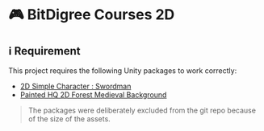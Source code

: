 # :video_game: BitDigree Courses 2D

## :information_source: Requirement

This project requires the following Unity packages to work correctly:

- [2D Simple Character : Swordman](https://assetstore.unity.com/packages/2d/characters/2d-simple-character-swordman-133259)
- [Painted HQ 2D Forest Medieval Background](https://assetstore.unity.com/packages/2d/environments/painted-hq-2d-forest-medieval-background-97738)

> The packages were deliberately excluded from the git repo because of the size of the assets.
